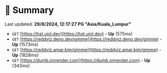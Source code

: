 # 📖 Summary
Last updated: **29/8/2024, 12:17:27 PG "Asia/Kuala_Lumpur"**

- `GET` [https://hst.ujol.dev](https://hst.ujol.dev) - **Up** (575ms)
- `GET` [https://reddviz.deno.dev/gimme](https://reddviz.deno.dev/gimme) - **Up** (1573ms)
- `GET` [https://reddviz.amar.kim/gimme](https://reddviz.amar.kim/gimme) - **Up** (1828ms)
- `GET` [https://dumb.onrender.com](https://dumb.onrender.com) - **Up** (343ms)

